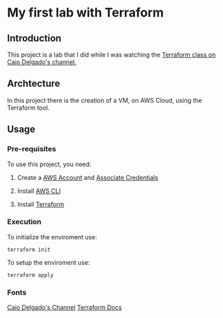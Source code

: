 # My first lab with Terraform

## Introduction

This project is a lab that I did while I was watching the [Terraform class on Caio Delgado's channel.](https://www.youtube.com/watch?v=bYvdJKTwx_I&list=PL4ESbIHXST_RdMK6PtjbbBLyUUzDh1mS0) 

## Archtecture

In this project there is the creation of a VM, on AWS Cloud, using the Terraform tool.

## Usage

### Pre-requisites

To use this project, you need:

1. Create a [AWS Account](https://aws.amazon.com/) and [Associate Credentials](https://docs.aws.amazon.com/IAM/latest/UserGuide/security-creds.html)

2. Install [AWS CLI](https://docs.aws.amazon.com/cli/latest/userguide/getting-started-install.html#getting-started-install-instructions)

3. Install [Terraform](https://developer.hashicorp.com/terraform/install?product_intent=terraform)

### Execution

To initialize the enviroment use:

`terraform init`

To setup the enviroment use:

`terraform apply`


### Fonts

[Caio Delgado's Channel](https://www.youtube.com/@caiodelgadonew)
[Terraform Docs](https://developer.hashicorp.com/terraform/tutorials/aws-get-started/install-cli) 
